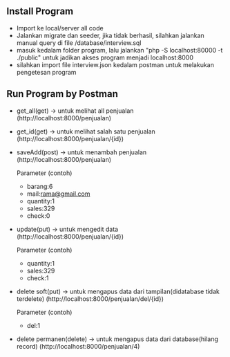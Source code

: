 ## Install Program

- Import ke local/server all code
- Jalankan migrate dan seeder, jika tidak berhasil, silahkan jalankan manual query di file /database/interview.sql
- masuk kedalam folder program, lalu jalankan "php -S localhost:80000 -t ./public" untuk jadikan akses program menjadi localhost:8000
- silahkan import file interview.json kedalam postman untuk melakukan pengetesan program

## Run Program by Postman
- get_all(get) -> untuk melihat all penjualan (http://localhost:8000/penjualan) 
- get_id(get) -> untuk melihat salah satu penjualan (http://localhost:8000/penjualan/{id})
- saveAdd(post) -> untuk menambah penjualan (http://localhost:8000/penjualan)

    Parameter (contoh)
    - barang:6
    - mail:rama@gmail.com
    - quantity:1
    - sales:329
    - check:0  
- update(put) -> untuk mengedit data (http://localhost:8000/penjualan/{id})

    Parameter (contoh)
    - quantity:1
    - sales:329
    - check:1 
- delete soft(put) -> untuk mengapus data dari tampilan(didatabase tidak terdelete) (http://localhost:8000/penjualan/del/{id})

    Parameter (contoh)
    - del:1
- delete permanen(delete) -> untuk mengapus data dari database(hilang record) (http://localhost:8000/penjualan/4)

